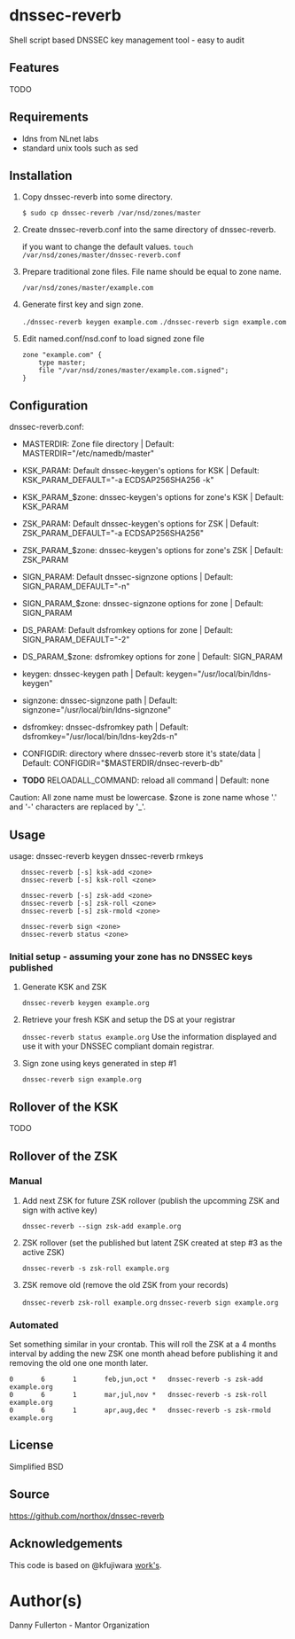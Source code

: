 # dnssec-reverb
Shell script based DNSSEC key management tool - easy to audit

## Features
TODO

## Requirements
- ldns from NLnet labs
- standard unix tools such as sed

## Installation
1. Copy dnssec-reverb into some directory.

    `$ sudo cp dnssec-reverb /var/nsd/zones/master`

2. Create dnssec-reverb.conf into the same directory of dnssec-reverb.

    if you want to change the default values.
    `touch /var/nsd/zones/master/dnssec-reverb.conf`

3. Prepare traditional zone files. File name should be equal to zone name.

    `/var/nsd/zones/master/example.com`

4. Generate first key and sign zone.

    `./dnssec-reverb keygen example.com`
    `./dnssec-reverb sign example.com`

5. Edit named.conf/nsd.conf to load signed zone file

    ```
    zone "example.com" {
        type master;
        file "/var/nsd/zones/master/example.com.signed";
    }
    ```

## Configuration

dnssec-reverb.conf:

- MASTERDIR: Zone file directory | Default: MASTERDIR="/etc/namedb/master"
- KSK_PARAM: Default dnssec-keygen's options for KSK | Default: KSK_PARAM_DEFAULT="-a ECDSAP256SHA256 -k"
- KSK_PARAM_$zone: dnssec-keygen's options for zone's KSK | Default: KSK_PARAM
- ZSK_PARAM: Default dnssec-keygen's options for ZSK | Default: ZSK_PARAM_DEFAULT="-a ECDSAP256SHA256"
- ZSK_PARAM_$zone: dnssec-keygen's options for zone's ZSK | Default: ZSK_PARAM
- SIGN_PARAM: Default dnssec-signzone options | Default: SIGN_PARAM_DEFAULT="-n"
- SIGN_PARAM_$zone: dnssec-signzone options for zone | Default: SIGN_PARAM
- DS_PARAM:  Default dsfromkey options for zone | Default: SIGN_PARAM_DEFAULT="-2"
- DS_PARAM_$zone: dsfromkey options for zone | Default: SIGN_PARAM

- keygen: dnssec-keygen path | Default: keygen="/usr/local/bin/ldns-keygen"
- signzone: dnssec-signzone path | Default: signzone="/usr/local/bin/ldns-signzone"
- dsfromkey: dnssec-dsfromkey path | Default: dsfromkey="/usr/local/bin/ldns-key2ds-n"

- CONFIGDIR: directory where dnssec-reverb store it's state/data | Default: CONFIGDIR="$MASTERDIR/dnsec-reverb-db"
- **TODO** RELOADALL_COMMAND: reload all command | Default: none

Caution: All zone name must be lowercase. $zone is zone name whose '.' and '-' characters are replaced by '_'.

## Usage

usage: dnssec-reverb keygen <zone>
       dnssec-reverb rmkeys <zone>

       dnssec-reverb [-s] ksk-add <zone>
       dnssec-reverb [-s] ksk-roll <zone>

       dnssec-reverb [-s] zsk-add <zone>
       dnssec-reverb [-s] zsk-roll <zone>
       dnssec-reverb [-s] zsk-rmold <zone>

       dnssec-reverb sign <zone>
       dnssec-reverb status <zone>

### Initial setup - assuming your zone has no DNSSEC keys published
1. Generate KSK and ZSK 

    `dnssec-reverb keygen example.org`

2. Retrieve your fresh KSK and setup the DS at your registrar

    `dnssec-reverb status example.org`
    Use the information displayed and use it with your DNSSEC compliant domain registrar. 

3. Sign zone using keys generated in step #1 

    `dnssec-reverb sign example.org`

## Rollover of the KSK
TODO

## Rollover of the ZSK

### Manual
1. Add next ZSK for future ZSK rollover (publish the upcomming ZSK and sign with active key) 

    `dnssec-reverb --sign zsk-add example.org`

2. ZSK rollover (set the published but latent ZSK created at step #3 as the active ZSK) 

    `dnssec-reverb -s zsk-roll example.org`

3. ZSK remove old (remove the old ZSK from your records)

    `dnssec-reverb zsk-roll example.org`
    `dnssec-reverb sign example.org`

### Automated
Set something similar in your crontab. This will roll the ZSK at a 4 months interval by adding the new ZSK one month ahead before publishing it and removing the old one one month later.
```
0       6       1       feb,jun,oct *   dnssec-reverb -s zsk-add example.org
0       6       1       mar,jul,nov *   dnssec-reverb -s zsk-roll example.org
0       6       1       apr,aug,dec *   dnssec-reverb -s zsk-rmold example.org
```

## License
Simplified BSD

## Source
https://github.com/northox/dnssec-reverb

## Acknowledgements
This code is based on @kfujiwara [work's](https://github.com/kfujiwara/dnsseczonetool).

# Author(s)
Danny Fullerton - Mantor Organization
